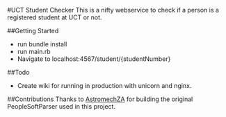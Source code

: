#UCT Student Checker
This is a nifty webservice to check if a person is a registered student at UCT or not.

##Getting Started
- run bundle install
- run main.rb
- Navigate to localhost:4567/student/{studentNumber}

##Todo
- Create wiki for running in production with unicorn and nginx.

##Contributions
Thanks to [AstromechZA](https://github.com/AstromechZA) for building the original PeopleSoftParser used in this project.
